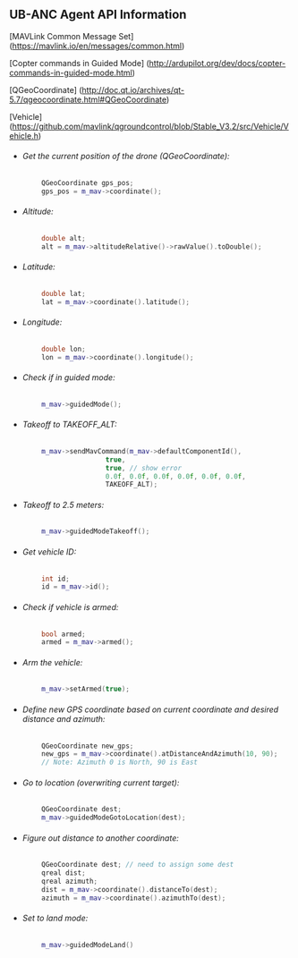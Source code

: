 ## UB-ANC Agent API Information

[MAVLink Common Message Set] (https://mavlink.io/en/messages/common.html)

[Copter commands in Guided Mode] (http://ardupilot.org/dev/docs/copter-commands-in-guided-mode.html)

[QGeoCoordinate] (http://doc.qt.io/archives/qt-5.7/qgeocoordinate.html#QGeoCoordinate)

[Vehicle]  (https://github.com/mavlink/qgroundcontrol/blob/Stable_V3.2/src/Vehicle/Vehicle.h)


* ###### Get the current position of the drone (QGeoCoordinate):
```C++
        QGeoCoordinate gps_pos;
        gps_pos = m_mav->coordinate();
```

* ###### Altitude:
```C++
        double alt;
        alt = m_mav->altitudeRelative()->rawValue().toDouble();
```

* ###### Latitude:
```C++
        double lat;
        lat = m_mav->coordinate().latitude();
```

* ###### Longitude:
```C++
        double lon;
        lon = m_mav->coordinate().longitude();
```

* ###### Check if in guided mode:
```C++
        m_mav->guidedMode();
```

* ###### Takeoff to TAKEOFF_ALT:
```C++
        m_mav->sendMavCommand(m_mav->defaultComponentId(),
                        true,
                        true, // show error
                        0.0f, 0.0f, 0.0f, 0.0f, 0.0f, 0.0f,
                        TAKEOFF_ALT);
```

* ###### Takeoff to 2.5 meters:
```C++
        m_mav->guidedModeTakeoff();
```

* ###### Get vehicle ID:
```C++
        int id;
        id = m_mav->id();
```

* ###### Check if vehicle is armed:
```C++
        bool armed;
        armed = m_mav->armed();
```

* ###### Arm the vehicle:
```C++
        m_mav->setArmed(true);
```

* ###### Define new GPS coordinate based on current coordinate and desired distance and azimuth:
```C++
        QGeoCoordinate new_gps;
        new_gps = m_mav->coordinate().atDistanceAndAzimuth(10, 90);
        // Note: Azimuth 0 is North, 90 is East
```

* ###### Go to location (overwriting current target):
```C++
        QGeoCoordinate dest;
        m_mav->guidedModeGotoLocation(dest);
```

* ###### Figure out distance to another coordinate:
```C++
        QGeoCoordinate dest; // need to assign some dest
        qreal dist;
        qreal azimuth;
        dist = m_mav->coordinate().distanceTo(dest);
        azimuth = m_mav->coordinate().azimuthTo(dest);
```

* ###### Set to land mode:
```C++
        m_mav->guidedModeLand()
```
